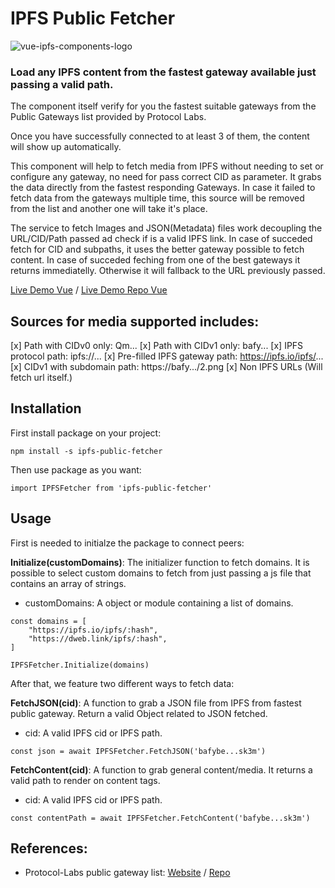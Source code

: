 # IPFS Public Fetcher
![vue-ipfs-components-logo](https://bafybeih2qkxommebznq6zavgqltidbmszz5j6tssoq75coj2yjg554mldm.ipfs.w3s.link/ipfs.png)

### Load any IPFS content from the fastest gateway available just passing a valid path.

The component itself verify for you the fastest suitable gateways from the Public Gateways list provided by Protocol Labs.

Once you have successfully connected to at least 3 of them, the content will show up automatically.

This component will help to fetch media from IPFS without needing to set or configure any gateway, no need for pass correct CID as parameter. It grabs the data directly from the fastest responding Gateways. In case it failed to fetch data from the gateways multiple time, this source will be removed from the list and another one will take it's place. 

The service to fetch Images and JSON(Metadata) files work decoupling the URL/CID/Path passed ad check if is a valid IPFS link. In case of succeded fetch for CID and subpaths, it uses the better gateway possible to fetch content. In case of succeded feching from one of the best gateways it returns immediatelly. Otherwise it will fallback to the URL previously passed.

[Live Demo Vue](https://filipesoccol.github.io/vue-ipfs-components-demo/) / [Live Demo Repo Vue](https://github.com/filipesoccol/vue-ipfs-components-demo)

## Sources for media supported includes:

[x] Path with CIDv0 only: Qm...
[x] Path with CIDv1 only: bafy...
[x] IPFS protocol path: ipfs://...
[x] Pre-filled IPFS gateway path: https://ipfs.io/ipfs/...
[x] CIDv1 with subdomain path: https://bafy.../2.png
[x] Non IPFS URLs (Will fetch url itself.)

## Installation

First install package on your project:
```
npm install -s ipfs-public-fetcher
```

Then use package as you want:
```
import IPFSFetcher from 'ipfs-public-fetcher'
```

## Usage

First is needed to initialze the package to connect peers:

**Initialize(customDomains)**: The initializer function to fetch domains. It is possible to select custom domains to fetch from just passing a js file that contains an array of strings. 

- customDomains: A object or module containing a list of domains.
```
const domains = [
    "https://ipfs.io/ipfs/:hash",
	"https://dweb.link/ipfs/:hash",
]

IPFSFetcher.Initialize(domains)
```

After that, we feature two different ways to fetch data:

**FetchJSON(cid)**: A function to grab a JSON file from IPFS from fastest public gateway. Return a valid Object related to JSON fetched.

- cid: A valid IPFS cid or IPFS path. 
```
const json = await IPFSFetcher.FetchJSON('bafybe...sk3m')
```

**FetchContent(cid)**: A function to grab general content/media. It returns a valid path to render on content tags.

- cid: A valid IPFS cid or IPFS path. 
```
const contentPath = await IPFSFetcher.FetchContent('bafybe...sk3m')
```

## References:

- Protocol-Labs public gateway list: [Website](https://ipfs.github.io/public-gateway-checker/) / [Repo](https://github.com/ipfs/public-gateway-checker/blob/master/src/gateways.json)